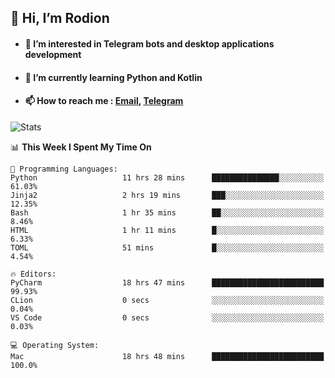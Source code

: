 ## 👋 Hi, I’m Rodion
- #### 👀 I’m interested in Telegram bots and desktop applications development
- #### 🌱 I’m currently learning Python and Kotlin
- #### 📫 How to reach me : [Email](mailto:me@lavn.ml), [Telegram](https://t.me/fast_geek)

![Stats](https://github-readme-stats.vercel.app/api?username=fast-geek&show_icons=true&theme=react&hide=issues&count_private=true&layout=compact)


<!--START_SECTION:waka-->
📊 **This Week I Spent My Time On** 

```text
💬 Programming Languages: 
Python                   11 hrs 28 mins      ███████████████░░░░░░░░░░   61.03% 
Jinja2                   2 hrs 19 mins       ███░░░░░░░░░░░░░░░░░░░░░░   12.35% 
Bash                     1 hr 35 mins        ██░░░░░░░░░░░░░░░░░░░░░░░   8.46% 
HTML                     1 hr 11 mins        █░░░░░░░░░░░░░░░░░░░░░░░░   6.33% 
TOML                     51 mins             █░░░░░░░░░░░░░░░░░░░░░░░░   4.54%

🔥 Editors: 
PyCharm                  18 hrs 47 mins      █████████████████████████   99.93% 
CLion                    0 secs              ░░░░░░░░░░░░░░░░░░░░░░░░░   0.04% 
VS Code                  0 secs              ░░░░░░░░░░░░░░░░░░░░░░░░░   0.03%

💻 Operating System: 
Mac                      18 hrs 48 mins      █████████████████████████   100.0%

```


<!--END_SECTION:waka-->

